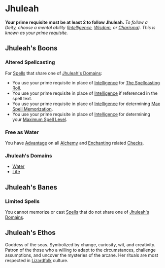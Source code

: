 # Jhuleah
**Your prime requisite must be at least 2 to follow Jhuleah.**
*To follow a Deity, choose a mental ability ([Intelligence](../../../Player%20Characters/Chosen%20Statistics/Intelligence.md), [Wisdom](../../../Player%20Characters/Chosen%20Statistics/Wisdom.md), or [Charisma](../../../Player%20Characters/Chosen%20Statistics/Charisma.md)). This is known as your prime requisite.*
## Jhuleah's Boons
### Altered Spellcasting
For [Spells](../../Spells.md) that share one of [Jhuleah's Domains](#Jhuleah's%20Domains):
- You use your prime requisite in place of [Intelligence](../../../../Player%20Characters/Chosen%20Statistics/Intelligence.md) for [The Spellcasting Roll](../../Spellcasting.md#The%20Spellcasting%20Roll).
- You use your prime requisite in place of [Intelligence](../../../../Player%20Characters/Chosen%20Statistics/Intelligence.md) if referenced in the spell text.
- You use your prime requisite in place of [Intelligence](../../../../Player%20Characters/Chosen%20Statistics/Intelligence.md) for determining [Max Spell Memorization](../../Spell%20Memorization.md).
- You use your prime requisite in place of [Intelligence](../../../../Player%20Characters/Chosen%20Statistics/Intelligence.md) for determining your [Maximum Spell Level](../../Spell%20Level.md#Max%20Spell%20Level).
### Free as Water
You have [Advantage](../../../Game%20Procedures/Dice%20Rolls/Advantage.md) on all [Alchemy](../../Alchemy/Alchemy.md) and [Enchanting](../../Enchanting/Enchanting.md) related [Checks](../../../Game%20Procedures/Check.md).
### Jhuleah's Domains
- [Water](../../Spell%20Domains/Water.md)
- [Life](../../Spell%20Domains/Life.md)
## Jhuleah's Banes
### Limited Spells
You cannot memorize or cast [Spells](../../Spells.md) that do not share one of [Jhuleah's Domains](#Jhuleah's%20Domains).
## Jhuleah's Ethos
Goddess of the seas. Symbolized by change, curiosity, wit, and creativity. Patron of the those who a willing to adapt to the circumstances, challenge assumptions, and uncover the mysteries of the arcane. Her rituals are most respected in [Lizardfolk](../../../../Player%20Characters/Ancenstries/Lizardfolk.md) culture.